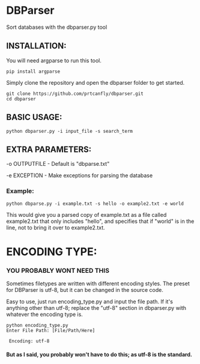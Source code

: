 # DBParser
Sort databases with the dbparser.py tool

## INSTALLATION:
You will need argparse to run this tool.

```
pip install argparse
```

Simply clone the repository and open the dbparser folder to get started.

```
git clone https://github.com/prtcanfly/dbparser.git
cd dbparser
```

## BASIC USAGE:

```
python dbparser.py -i input_file -s search_term
```

## EXTRA PARAMETERS:
-o OUTPUTFILE - Default is "dbparse.txt"

-e EXCEPTION - Make exceptions for parsing the database

### Example:

```
python dbparse.py -i example.txt -s hello -o example2.txt -e world
```

This would give you a parsed copy of example.txt as a file called example2.txt that only includes "hello", and specifies that if "world" is in the line, not to bring it over to example2.txt.

# ENCODING TYPE:

### YOU PROBABLY WONT NEED THIS
Sometimes filetypes are written with different encoding styles. The preset for DBParser is utf-8, but it can be changed in the source code.

Easy to use, just run encoding_type.py and input the file path. If it's anything other than utf-8; replace the "utf-8" section in dbparser.py with whatever the encoding type is.

```
python encoding_type.py
Enter File Path: [File/Path/Here]

 Encoding: utf-8
```

#### But as I said, you probably won't have to do this; as utf-8 is the standard.
